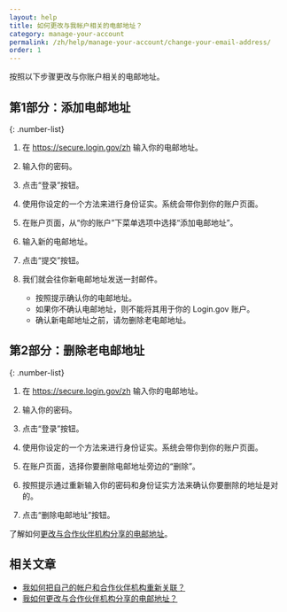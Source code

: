 ```yaml
---
layout: help
title: 如何更改与我帐户相关的电邮地址？
category: manage-your-account
permalink: /zh/help/manage-your-account/change-your-email-address/
order: 1
---
```


按照以下步骤更改与你账户相关的电邮地址。

## 第1部分：添加电邮地址

{: .number-list}

1. 在 <https://secure.login.gov/zh> 输入你的电邮地址。

1. 输入你的密码。

1. 点击“登录”按钮。

1. 使用你设定的一个方法来进行身份证实。系统会带你到你的账户页面。

1. 在账户页面，从“你的账户”下菜单选项中选择“添加电邮地址”。

1. 输入新的电邮地址。

1. 点击“提交”按钮。

1. 我们就会往你新电邮地址发送一封邮件。
   * 按照提示确认你的电邮地址。
   * 如果你不确认电邮地址，则不能将其用于你的 Login.gov 账户。
   * 确认新电邮地址之前，请勿删除老电邮地址。

## 第2部分：删除老电邮地址

{: .number-list}

1. 在 <https://secure.login.gov/zh> 输入你的电邮地址。

1. 输入你的密码。

1. 点击“登录”按钮。

1. 使用你设定的一个方法来进行身份证实。系统会带你到你的账户页面。

1. 在账户页面，选择你要删除电邮地址旁边的“删除”。

1. 按照提示通过重新输入你的密码和身份证实方法来确认你要删除的地址是对的。

1. 点击“删除电邮地址”按钮。

了解如何[更改与合作伙伴机构分享的电邮地址](/zh/help/manage-your-account/change-partner-email-address/)。

## 相关文章

* [我如何把自己的帐户和合作伙伴机构重新关联？](/zh/help/manage-your-account/relink-your-accounts/)
* [我如何更改与合作伙伴机构分享的电邮地址？](/zh/help/manage-your-account/change-partner-email-address/)

